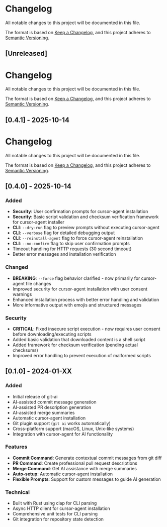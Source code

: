 # Changelog

All notable changes to this project will be documented in this file.

The format is based on [Keep a Changelog](https://keepachangelog.com/en/1.0.0/),
and this project adheres to [Semantic Versioning](https://semver.org/spec/v2.0.0.html).

## [Unreleased]

# Changelog

All notable changes to this project will be documented in this file.

The format is based on [Keep a Changelog](https://keepachangelog.com/en/1.0.0/),
and this project adheres to [Semantic Versioning](https://semver.org/spec/v2.0.0.html).

## [0.4.1] - 2025-10-14

# Changelog

All notable changes to this project will be documented in this file.

The format is based on [Keep a Changelog](https://keepachangelog.com/en/1.0.0/),
and this project adheres to [Semantic Versioning](https://semver.org/spec/v2.0.0.html).


## [0.4.0] - 2025-10-14

### Added
- **Security**: User confirmation prompts for cursor-agent installation
- **Security**: Basic script validation and checksum verification framework for cursor-agent installer
- **CLI**: `--dry-run` flag to preview prompts without executing cursor-agent
- **CLI**: `--verbose` flag for detailed debugging output
- **CLI**: `--reinstall-agent` flag to force cursor-agent reinstallation
- **CLI**: `--no-confirm` flag to skip user confirmation prompts
- Timeout handling for HTTP requests (30 second timeout)
- Better error messages and installation verification

### Changed
- **BREAKING**: `--force` flag behavior clarified - now primarily for cursor-agent file changes
- Improved security for cursor-agent installation with user consent warnings
- Enhanced installation process with better error handling and validation
- More informative output with emojis and structured messages

### Security
- **CRITICAL**: Fixed insecure script execution - now requires user consent before downloading/executing scripts
- Added basic validation that downloaded content is a shell script
- Added framework for checksum verification (pending actual checksums)
- Improved error handling to prevent execution of malformed scripts


## [0.1.0] - 2024-01-XX

### Added
- Initial release of git-ai
- AI-assisted commit message generation
- AI-assisted PR description generation  
- AI-assisted merge summaries
- Automatic cursor-agent installation
- Git plugin support (`git ai` works automatically)
- Cross-platform support (macOS, Linux, Unix-like systems)
- Integration with cursor-agent for AI functionality

### Features
- **Commit Command**: Generate contextual commit messages from git diff
- **PR Command**: Create professional pull request descriptions
- **Merge Command**: Get AI assistance with merge summaries
- **Auto-setup**: Automatic cursor-agent installation
- **Flexible Prompts**: Support for custom messages to guide AI generation

### Technical
- Built with Rust using clap for CLI parsing
- Async HTTP client for cursor-agent installation  
- Comprehensive unit tests for CLI parsing
- Git integration for repository state detection
